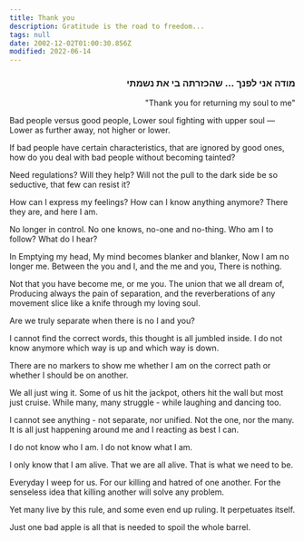 ```yaml
---
title: Thank you
description: Gratitude is the road to freedom...
tags: null
date: 2002-12-02T01:00:30.856Z
modified: 2022-06-14
---
```


<div class="poem">

<h3 dir="rtl">
מודה אני לפנך … שהכזרתה בי את נשמתי
</h3>
<p dir="ltr" style="text-align: right">
"Thank you for returning my soul to me"
<p>

Bad people versus good people,
Lower soul fighting with upper soul &mdash;
Lower as further away, not higher or lower.

If bad people have certain characteristics,
that are ignored by good ones,
how do you deal with bad people
without becoming tainted?

Need regulations?
Will they help?
Will not the pull to the dark side
be so seductive, that few can resist it?

How can I express my feelings?
How can I know anything anymore?
There they are, and here I am.

No longer in control.
No one knows, no-one and no-thing.
Who am I to follow?
What do I hear?

In Emptying my head,
My mind becomes blanker and blanker,
Now I am no longer me.
Between the you and I, and the me and you,
There is nothing.

Not that you have become me, or me you.
The union that we all dream of,
Producing always the pain of separation,
and the reverberations of any movement
slice like a knife through my loving soul.

Are we truly separate
when there is no I and you?

I cannot find the correct words,
this thought is all jumbled inside.
I do not know anymore
which way is up and which way is down.

There are no markers to show me
whether I am on the correct path or
whether I should be on another.

We all just wing it.
Some of us hit the jackpot,
others hit the wall
but most just cruise.
While many, many struggle -
while laughing and dancing too.

I cannot see anything -
not separate, nor unified.
Not the one, nor the many.
It is all just happening
around me
and I reacting as best I can.

I do not know who I am.
I do not know what I am.

I only know that I am alive.
That we are all alive.
That is what we need to be.

Everyday I weep for us.
For our killing and hatred of one another.
For the senseless idea
that killing another will solve
any problem.

Yet many live by this rule,
and some even end up ruling.
It perpetuates itself.

Just one bad apple is all that is needed
to spoil the whole barrel.

</div>
